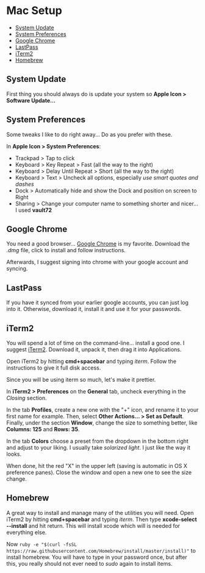# Mac Setup

- [System Update](#system-update)
- [System Preferences](#system-preferences)
- [Google Chrome](#google-chrome)
- [LastPass](#lastpass)
- [iTerm2](#iterm2)
- [Homebrew](#homebrew)

## System Update

First thing you should always do is update your system so **Apple Icon > Software Update...**

## System Preferences

Some tweaks I like to do right away...  Do as you prefer with these.

In **Apple Icon > System Preferences**:

- Trackpad > Tap to click
- Keyboard > Key Repeat > Fast (all the way to the right)
- Keyboard > Delay Until Repeat > Short (all the way to the right)
- Keyboard > Text > Uncheck all options, especially _use smart quotes and dashes_
- Dock > Automatically hide and show the Dock and position on screen to Right
- Sharing > Change your computer name to something shorter and nicer... I used **vault72**

## Google Chrome

You need a good browser... [Google Chrome](//google.com/chrome) is my favorite.  Download the *.dmg* file, click to install and follow instructions.

Afterwards, I suggest signing  into chrome with your google account and syncing.

## LastPass

If you have it synced from your earlier google accounts, you can just log into it.  Otherwise, download it, install it and use it for your passwords.

## iTerm2

You will spend a lot of time on the command-line... install a good one.  I suggest [iTerm2](https://www.iterm2.com/).  Download it, unpack it, then drag it into Applications.

Open iTerm2 by hitting **cmd+spacebar** and typing _iterm_.  Follow the instructions to give it full disk access.

Since you will be using iterm so much, let's make it prettier.

In **iTerm2 > Preferences** on the **General** tab, uncheck everything in the *Closing* section.

In the tab **Profiles**, create a new one with the "+" icon, and rename it to your first name for example. Then, select **Other Actions... > Set as Default**. Finally, under the section **Window**, change the size to something better, like **Columns: 125** and **Rows: 35**.

In the tab **Colors** choose a preset from the dropdown in the bottom right and adjust to  your liking. I usually take _solarized light_.  I just like the way it looks.



When done, hit the red "X" in the upper left (saving is automatic in OS X preference panes). Close the window and open a new one to see the size change.
## Homebrew

A great way to install and manage many of the utilities you will need.  Open iTerm2 by hitting **cmd+spacebar** and typing _iterm_.   Then type **xcode-select --install** and hit return.  This will install xcode which will is needed for everything else.

Now `ruby -e "$(curl -fsSL https://raw.githubusercontent.com/Homebrew/install/master/install)"` to install homebrew.  You will have to  type in your password once, but after this, you really should not ever need to _sudo_ again to install items.


